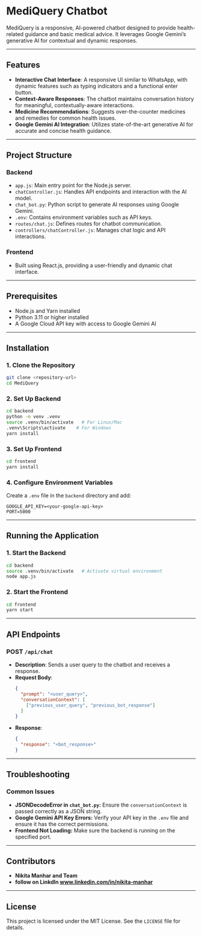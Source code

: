 # MediQuery Chatbot

MediQuery is a responsive, AI-powered chatbot designed to provide health-related guidance and basic medical advice. It leverages Google Gemini’s generative AI for contextual and dynamic responses.

---

## Features

- **Interactive Chat Interface**: A responsive UI similar to WhatsApp, with dynamic features such as typing indicators and a functional enter button.
- **Context-Aware Responses**: The chatbot maintains conversation history for meaningful, contextually-aware interactions.
- **Medicine Recommendations**: Suggests over-the-counter medicines and remedies for common health issues.
- **Google Gemini AI Integration**: Utilizes state-of-the-art generative AI for accurate and concise health guidance.

---

## Project Structure

### **Backend**
- `app.js`: Main entry point for the Node.js server.
- `chatController.js`: Handles API endpoints and interaction with the AI model.
- `chat_bot.py`: Python script to generate AI responses using Google Gemini.
- `.env`: Contains environment variables such as API keys.
- `routes/chat.js`: Defines routes for chatbot communication.
- `controllers/chatController.js`: Manages chat logic and API interactions.

### **Frontend**
- Built using React.js, providing a user-friendly and dynamic chat interface.

---

## Prerequisites

- Node.js and Yarn installed
- Python 3.11 or higher installed
- A Google Cloud API key with access to Google Gemini AI

---

## Installation

### **1. Clone the Repository**
```bash
git clone <repository-url>
cd MediQuery
```

### **2. Set Up Backend**
```bash
cd backend
python -m venv .venv
source .venv/bin/activate   # For Linux/Mac
.venv\Scripts\activate    # For Windows
yarn install
```

### **3. Set Up Frontend**
```bash
cd frontend
yarn install
```

### **4. Configure Environment Variables**
Create a `.env` file in the `backend` directory and add:
```
GOOGLE_API_KEY=<your-google-api-key>
PORT=5000
```

---

## Running the Application

### **1. Start the Backend**
```bash
cd backend
source .venv/bin/activate   # Activate virtual environment
node app.js
```

### **2. Start the Frontend**
```bash
cd frontend
yarn start
```

---

## API Endpoints

### **POST** `/api/chat`
- **Description**: Sends a user query to the chatbot and receives a response.
- **Request Body**:
  ```json
  {
    "prompt": "<user_query>",
    "conversationContext": [
      ["previous_user_query", "previous_bot_response"]
    ]
  }
  ```
- **Response**:
  ```json
  {
    "response": "<bot_response>"
  }
  ```

---

## Troubleshooting

### **Common Issues**
- **JSONDecodeError in `chat_bot.py`:** Ensure the `conversationContext` is passed correctly as a JSON string.
- **Google Gemini API Key Errors:** Verify your API key in the `.env` file and ensure it has the correct permissions.
- **Frontend Not Loading:** Make sure the backend is running on the specified port.

---

## Contributors

- **Nikita Manhar and Team**  
- **follow on LinkdIn www.linkedin.com/in/nikita-manhar**

---

## License

This project is licensed under the MIT License. See the `LICENSE` file for details.

